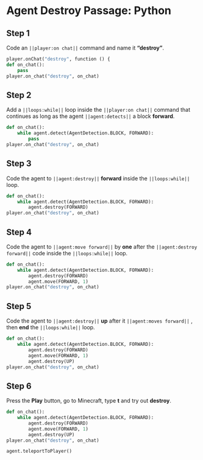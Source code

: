 
# Agent Destroy Passage: Python


## Step 1
Code an ``||player:on chat||`` command and name it **“destroy”**.

```python
player.onChat("destroy", function () {
def on_chat():
    pass
player.on_chat("destroy", on_chat)
```

## Step 2
Add a ``||loops:while||`` loop inside the ``||player:on chat||`` command that continues as long as the agent ``||agent:detects||`` a block **forward**. 

```python
def on_chat():
    while agent.detect(AgentDetection.BLOCK, FORWARD):
        pass
player.on_chat("destroy", on_chat)
```

## Step 3
Code the agent to ``||agent:destroy||`` **forward** inside the ``||loops:while||`` loop.

```python
def on_chat():
    while agent.detect(AgentDetection.BLOCK, FORWARD):
        agent.destroy(FORWARD)
player.on_chat("destroy", on_chat)
```

## Step 4

Code the agent to ``||agent:move forward||`` by **one** after the ``||agent:destroy forward||`` code inside the ``||loops:while||`` loop.

```python
def on_chat():
    while agent.detect(AgentDetection.BLOCK, FORWARD):
        agent.destroy(FORWARD)
        agent.move(FORWARD, 1)
player.on_chat("destroy", on_chat)
```

## Step 5

Code the agent to ``||agent:destroy||`` **up** after it ``||agent:moves forward||`` , then **end** the ``||loops:while||`` loop.

```python
def on_chat():
    while agent.detect(AgentDetection.BLOCK, FORWARD):
        agent.destroy(FORWARD)
        agent.move(FORWARD, 1)
        agent.destroy(UP)
player.on_chat("destroy", on_chat)
```
## Step 6

Press the **Play** button, go to Minecraft, type **t** and try out **destroy**. 

```python
def on_chat(): 
    while agent.detect(AgentDetection.BLOCK, FORWARD): 
        agent.destroy(FORWARD) 
        agent.move(FORWARD, 1) 
        agent.destroy(UP) 
player.on_chat("destroy", on_chat) 
```

```ghost
agent.teleportToPlayer()
```
